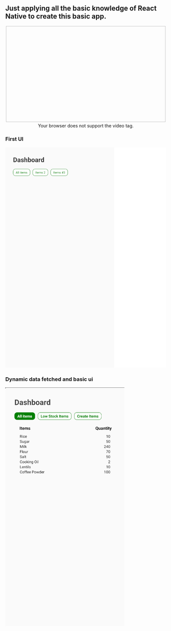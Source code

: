 ## Just applying all the basic knowledge of React Native to create this basic app.

<div align="center">
  <img width="500" height="300" controls>
    <source src="./Progress-images/demo.gif" type="video/mp4">
    Your browser does not support the video tag.
  </img>
</div>

### First UI
![Firstscreen](./Progress-images/first-protype.png)

### Dynamic data fetched and basic ui
![Firstscreen](./Progress-images/progress2.png)